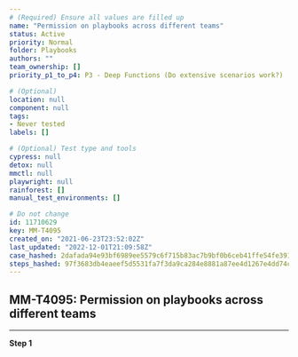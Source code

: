 ```yaml
---
# (Required) Ensure all values are filled up
name: "Permission on playbooks across different teams"
status: Active
priority: Normal
folder: Playbooks
authors: ""
team_ownership: []
priority_p1_to_p4: P3 - Deep Functions (Do extensive scenarios work?)

# (Optional)
location: null
component: null
tags: 
- Never tested
labels: []

# (Optional) Test type and tools
cypress: null
detox: null
mmctl: null
playwright: null
rainforest: []
manual_test_environments: []

# Do not change
id: 11710629
key: MM-T4095
created_on: "2021-06-23T23:52:02Z"
last_updated: "2022-12-01T21:09:58Z"
case_hashed: 2dafada94e93bf6989ee5579c6f715b83ac7b9bf0b6ceb41ffe54fe3910beec8fea5c9d38d722bee968a04de1679ad7c
steps_hashed: 97f3683db4eaeef5d5531fa7f3da9ca284e8881a87ee4d1267e4dd74c6ed9f072f466751c3066801a655928ba03982d3
---
```


<!-- (Auto-generated) Based on frontmatter's "key" and "name" -->

## MM-T4095: Permission on playbooks across different teams

---

**Step 1**
